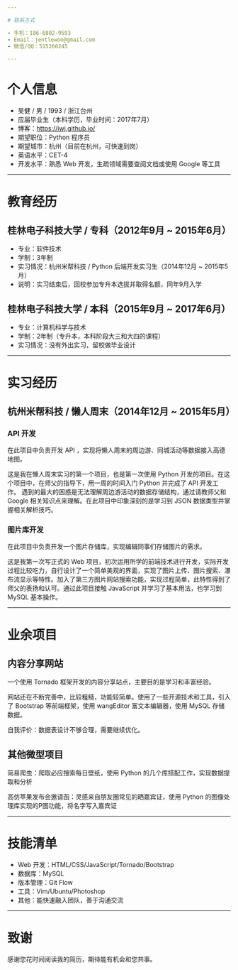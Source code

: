 ```yaml
---

# 联系方式

- 手机：186-6802-9593
- Email：jentlewoo@gmail.com
- 微信/QQ：515260245

---
```


# 个人信息

- 吴健 / 男 / 1993 / 浙江台州
- 应届毕业生（本科学历，毕业时间：2017年7月）
- 博客：https://iwj.github.io/
- 期望职位：Python 程序员
- 期望城市：杭州（目前在杭州，可快速到岗）
- 英语水平：CET-4
- 开发水平：熟悉 Web 开发，生疏领域需要查阅文档或使用 Google 等工具

---

# 教育经历

## 桂林电子科技大学 / 专科（2012年9月 ~ 2015年6月）

- 专业：软件技术
- 学制：3年制
- 实习情况：杭州米帮科技 / Python 后端开发实习生（2014年12月 ~ 2015年5月）
- 说明：实习结束后，回校参加专升本选拔并取得名额，同年9月入学

## 桂林电子科技大学 / 本科（2015年9月 ~ 2017年6月）

- 专业：计算机科学与技术
- 学制：2年制（专升本，本科阶段大三和大四的课程）
- 实习情况：没有外出实习，留校做毕业设计

---

# 实习经历

## 杭州米帮科技 / 懒人周末（2014年12月 ~ 2015年5月）

### API 开发
在此项目中负责开发 API ，实现将懒人周末的周边游、同城活动等数据接入高德地图。

这是我在懒人周末实习的第一个项目，也是第一次使用 Python 开发的项目。在这个项目中，在师父的指导下，用一周的时间入门 Python 并完成了 API 开发工作。
遇到的最大的困惑是无法理解周边游活动的数据存储结构，通过请教师父和 Google 相关知识点来理解。在此项目中印象深刻的是学习到 JSON 数据类型并掌握相关解析技巧。

### 图片库开发
在此项目中负责开发一个图片存储库，实现编辑同事们存储图片的需求。

这是我第一次写正式的 Web 项目，初次运用所学的前端技术进行开发，实际开发过程比较吃力，自行设计了一个简单美观的界面，实现了图片上传、图片搜索、瀑布流显示等特性。加入了第三方图片网站搜索功能，实现过程简单，此特性得到了师父的表扬和认可。通过此项目接触 JavaScript 并学习了基本用法，也学习到 MySQL 基本操作。

---

# 业余项目

## 内容分享网站

一个使用 Tornado 框架开发的内容分享站点，主要目的是学习和丰富经验。

网站还在不断完善中，比较粗糙，功能较简单。使用了一些开源技术和工具，引入了 Bootstrap 等前端框架，使用 wangEditor 富文本编辑器，使用 MySQL 存储数据。

自我评价：数据表设计不够合理，需要继续优化。

## 其他微型项目

简易爬虫：爬取必应搜索每日壁纸，使用 Python 的几个库搭配工作，实现数据提取和分析

高仿苹果发布会邀请函：灵感来自朋友圈常见的晒嘉宾证，使用 Python 的图像处理库实现的P图功能，将名字写入嘉宾证

---

# 技能清单

- Web 开发：HTML/CSS/JavaScript/Tornado/Bootstrap
- 数据库：MySQL
- 版本管理：Git Flow
- 工具：Vim/Ubuntu/Photoshop
- 其他：能快速融入团队，善于沟通交流

---

# 致谢

感谢您花时间阅读我的简历，期待能有机会和您共事。
